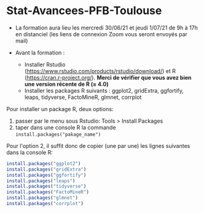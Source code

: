 # Stat-Avancees-PFB-Toulouse

- La formation aura lieu les mercredi 30/06/21 et jeudi 1/07/21 de 9h à 17h en distanciel (les liens de connexion Zoom vous seront envoyés par mail)

- Avant la formation :
  + Installer Rstudio (https://www.rstudio.com/products/rstudio/download/) et R (https://cran.r-project.org/). **Merci de vérifier que vous avez bien une version récente de R (≥ 4.0)**
  + Installer les packages R suivants : ggplot2, gridExtra, ggfortify, leaps, tidyverse, FactoMineR, glmnet, corrplot

Pour installer un package R, deux options:

1. passer par le menu sous Rstudio: Tools > Install Packages
2. taper dans une console R la commande `install.packages("pakage_name")`

Pour l'option 2, il suffit donc de copier (une par une) les lignes suivantes dans la console R:

```r
install.packages("ggplot2")
install.packages("gridExtra")
install.packages("ggfortify")
install.packages("leaps")
install.packages("tidyverse")
install.packages("FactoMineR")
install.packages("glmnet")
install.packages("corrplot")
```
